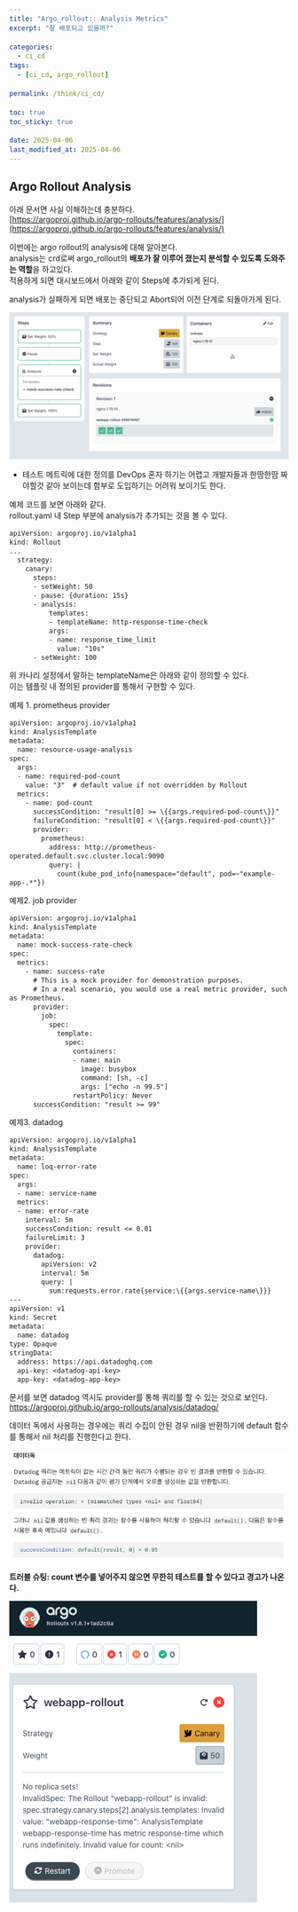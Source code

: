 ```yaml
---
title: "Argo_rollout:: Analysis Metrics"
excerpt: "잘 배포되고 있을까?"

categories:
  - ci_cd
tags:
  - [ci_cd, argo_rollout]

permalink: /think/ci_cd/

toc: true
toc_sticky: true

date: 2025-04-06
last_modified_at: 2025-04-06
---
```


## Argo Rollout Analysis
아래 문서면 사실 이해하는데 충분하다.  
[https://argoproj.github.io/argo-rollouts/features/analysis/](https://argoproj.github.io/argo-rollouts/features/analysis/)

이번에는 argo rollout의 analysis에 대해 알아본다.  
analysis는 crd로써 argo_rollout의 **배포가 잘 이루어 졌는지 분석할 수 있도록 도와주는 역할**을 하고있다.  
적용하게 되면 대시보드에서 아래와 같이 Steps에 추가되게 된다. 

analysis가 실패하게 되면 배포는 중단되고 Abort되어 이전 단계로 되돌아가게 된다.

![alt text](/assets/images/posts_img/cicd/argo_rollout_analysis/image.png)

 - 테스트 메트릭에 대한 정의를 DevOps 혼자 하기는 어렵고 개발자들과 한땀한땀 짜야할것 같아 보이는데 함부로 도입하기는 어려워 보이기도 한다.

예제 코드를 보면 아래와 같다.  
rollout.yaml 내 Step 부분에 analysis가 추가되는 것을 볼 수 있다.
```
apiVersion: argoproj.io/v1alpha1
kind: Rollout
...
  strategy:
    canary:
      steps:
      - setWeight: 50
      - pause: {duration: 15s}
      - analysis:
          templates:
          - templateName: http-response-time-check
          args:
          - name: response_time_limit
            value: "10s"
      - setWeight: 100
```

위 카나리 설정에서 말하는 templateName은 아래와 같이 정의할 수 있다.  
이는 템플릿 내 정의된 provider를 통해서 구현할 수 있다.

예제 1. prometheus provider
```
apiVersion: argoproj.io/v1alpha1
kind: AnalysisTemplate
metadata:
  name: resource-usage-analysis
spec:
  args:
  - name: required-pod-count
    value: "3"  # default value if not overridden by Rollout
  metrics:
    - name: pod-count
      successCondition: "result[0] >= \{{args.required-pod-count\}}"
      failureCondition: "result[0] < \{{args.required-pod-count\}}"
      provider:
        prometheus:
          address: http://prometheus-operated.default.svc.cluster.local:9090
          query: |
            count(kube_pod_info{namespace="default", pod=~"example-app-.*"})
```

예제2. job provider
```
apiVersion: argoproj.io/v1alpha1
kind: AnalysisTemplate
metadata:
  name: mock-success-rate-check
spec:
  metrics:
    - name: success-rate
      # This is a mock provider for demonstration purposes.
      # In a real scenario, you would use a real metric provider, such as Prometheus.
      provider:
        job:
          spec:
            template:
              spec:
                containers:
                - name: main
                  image: busybox
                  command: [sh, -c]
                  args: ["echo -n 99.5"]
                restartPolicy: Never
      successCondition: "result >= 99"
```

예제3. datadog
```
apiVersion: argoproj.io/v1alpha1
kind: AnalysisTemplate
metadata:
  name: loq-error-rate
spec:
  args:
  - name: service-name
  metrics:
  - name: error-rate
    interval: 5m
    successCondition: result <= 0.01
    failureLimit: 3
    provider:
      datadog:
        apiVersion: v2
        interval: 5m
        query: |
          sum:requests.error.rate{service:\{{args.service-name\}}}
---
apiVersion: v1
kind: Secret
metadata:
  name: datadog
type: Opaque
stringData:
  address: https://api.datadoghq.com
  api-key: <datadog-api-key>
  app-key: <datadog-app-key>
```

문서를 보면 datadog 역시도 provider를 통해 쿼리를 할 수 있는 것으로 보인다.  
https://argoproj.github.io/argo-rollouts/analysis/datadog/

데이터 독에서 사용하는 경우에는 쿼리 수집이 안된 경우 nil을 반환하기에 default 함수를 통해서 nil 처리를 진행한다고 한다. 

![alt text](/assets/images/posts_img/cicd/argo_rollout_analysis/image3.png)

**트러블 슈팅: count 변수를 넣어주지 않으면 무한히 테스트를 할 수 있다고 경고가 나온다.**

![alt text](/assets/images/posts_img/cicd/argo_rollout_analysis/image2.png)